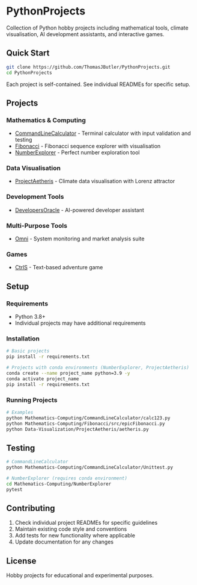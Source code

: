 # PythonProjects

Collection of Python hobby projects including mathematical tools, climate visualisation, AI development assistants, and interactive games.

## Quick Start

```bash
git clone https://github.com/ThomasJButler/PythonProjects.git
cd PythonProjects
```

Each project is self-contained. See individual READMEs for specific setup.

## Projects

### Mathematics & Computing

- [CommandLineCalculator](./Mathematics-Computing/CommandLineCalculator/) - Terminal calculator with input validation and testing
- [Fibonacci](./Mathematics-Computing/Fibonacci/) - Fibonacci sequence explorer with visualisation
- [NumberExplorer](./Mathematics-Computing/NumberExplorer/) - Perfect number exploration tool

### Data Visualisation

- [ProjectAetheris](./Data-Visualization/ProjectAetheris/) - Climate data visualisation with Lorenz attractor

### Development Tools

- [DevelopersOracle](./Development-AI-Tools/DevelopersOracle/) - AI-powered developer assistant

### Multi-Purpose Tools

- [Omni](./Multi-Purpose-Suites/Omni/) - System monitoring and market analysis suite

### Games

- [CtrlS](./Interactive-Gaming/CtrlS/) - Text-based adventure game

## Setup

### Requirements

- Python 3.8+
- Individual projects may have additional requirements

### Installation

```bash
# Basic projects
pip install -r requirements.txt

# Projects with conda environments (NumberExplorer, ProjectAetheris)
conda create --name project_name python=3.9 -y
conda activate project_name
pip install -r requirements.txt
```

### Running Projects

```bash
# Examples
python Mathematics-Computing/CommandLineCalculator/calc123.py
python Mathematics-Computing/Fibonacci/src/epicFibonacci.py
python Data-Visualization/ProjectAetheris/aetheris.py
```

## Testing

```bash
# CommandLineCalculator
python Mathematics-Computing/CommandLineCalculator/Unittest.py

# NumberExplorer (requires conda environment)
cd Mathematics-Computing/NumberExplorer
pytest
```

## Contributing

1. Check individual project READMEs for specific guidelines
2. Maintain existing code style and conventions
3. Add tests for new functionality where applicable
4. Update documentation for any changes

## License

Hobby projects for educational and experimental purposes.
